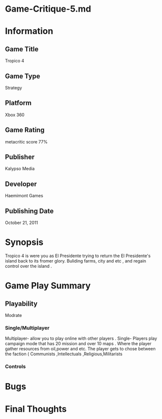 # Game-Critique-5.md
# Information
## Game Title
Tropico 4
## Game Type
Strategy
## Platform
Xbox 360
## Game Rating
metacritic score 77%
## Publisher
Kalypso Media
## Developer
Haemimont Games 
## Publishing Date
October 21, 2011
# Synopsis
Tropico 4  is  were  you  as  El Presidente trying  to return the  El Presidente's  island  back to its  fromer  glory. Buliding  farms, city and  etc , and  regain control over the island  . 

# Game Play Summary

## Playability
 Modrate 
### Single/Multiplayer
Multiplayer- allow you to play online with other players .
Single- Players  play  campaign mode  that  has  20 mission  and over  10 maps  . Where  the  player  gather  resources  from oil,power and etc.  The  player  gets  to chose  between the faction ( Communists ,Intellectuals ,Religious,Militarists  
### Controls

# Bugs

# Final Thoughts
